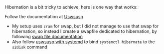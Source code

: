 Hibernation is a bit tricky to achieve, here is one way that works:

Follow the documentation at [Uswsusp](https://wiki.archlinux.org/title/Uswsusp)

- My setup uses `zram` for swap, but I did not manage to use that swap for hibernation, so instead
I create a swapfile dedicated to hibernation, by following
[swap file documentation](https://wiki.archlinux.org/title/Swap#Swap_file)
- Also follow [uswsusp with systemd](https://wiki.archlinux.org/title/Uswsusp#With_systemd) to bind
`systemctl hibernate` to the `s2disk` command
